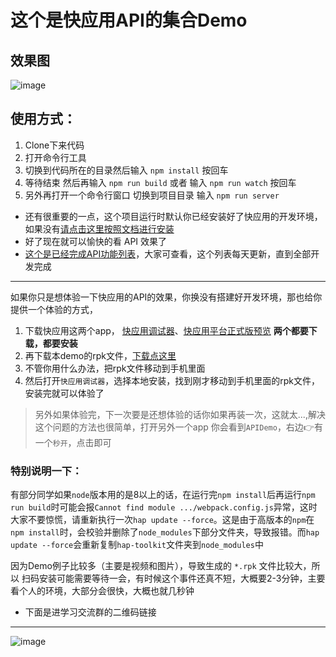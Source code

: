 # 这个是快应用API的集合Demo
## 效果图
![image](https://github.com/l455202325/APIDemo/blob/master/images/quickapp.gif)
## 使用方式：
1. Clone下来代码
2. 打开命令行工具
3. 切换到代码所在的目录然后输入 `npm install`  按回车
4. 等待结束 然后再输入 `npm run build` 或者 输入 `npm run watch` 按回车
5. 另外再打开一个命令行窗口 切换到项目目录 输入 `npm run server`

- 还有很重要的一点，这个项目运行时默认你已经安装好了快应用的开发环境，如果没有[请点击这里按照文档进行安装](https://doc.quickapp.cn/tutorial/getting-started/build-environment.html)
- 好了现在就可以愉快的看 API 效果了
- [这个是已经完成API功能列表](https://github.com/l455202325/APIDemo/blob/master/completeList.md)，大家可查看，这个列表每天更新，直到全部开发完成

----------
如果你只是想体验一下快应用的API的效果，你换没有搭建好开发环境，那也给你提供一个体验的方式，
1. 下载快应用这两个app，
[快应用调试器](https://statres.quickapp.cn/quickapp/quickapp/201803/file/quickapp_debugger.apk)、[快应用平台正式版预览](https://statres.quickapp.cn/quickapp/quickapp/201803/file/quickapp_platform_preview_release.apk)
**两个都要下载，都要安装**
2. 再下载本demo的rpk文件，[下载点这里](https://github.com/l455202325/APIDemo/blob/master/images/com.zixing.demo.rpk)
3. 不管你用什么办法，把rpk文件移动到手机里面
4. 然后打开`快应用调试器`，选择本地安装，找到刚才移动到手机里面的rpk文件，安装完就可以体验了
> 另外如果体验完，下一次要是还想体验的话你如果再装一次，这就太...,解决这个问题的方法也很简单，打开另外一个app 你会看到`APIDemo`，右边👉有一个`秒开`，点击即可

### 特别说明一下：
有部分同学如果`node`版本用的是8以上的话，在运行完`npm install`后再运行`npm run build`时可能会报`Cannot find module .../webpack.config.js`异常，这时大家不要惊慌，请重新执行一次`hap update --force`。这是由于高版本的`npm`在`npm install`时，会校验并删除了`node_modules`下部分文件夹，导致报错。而`hap update --force`会重新复制`hap-toolkit`文件夹到`node_modules`中

因为Demo例子比较多（主要是视频和图片），导致生成的 `*.rpk` 文件比较大，所以 扫码安装可能需要等待一会，有时候这个事件还真不短，大概要2-3分钟，主要看个人的环境，大部分会很快，大概也就几秒钟
- 下面是进学习交流群的二维码链接
----------
![image](https://github.com/l455202325/APIDemo/blob/master/images/group.jpg)
